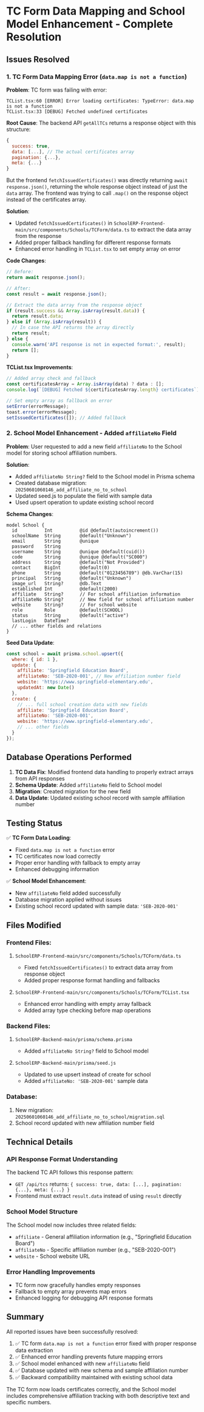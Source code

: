 # TC Form Data Mapping and School Model Enhancement - Complete Resolution

## Issues Resolved

### 1. TC Form Data Mapping Error (`data.map is not a function`)
**Problem**: TC form was failing with error:
```
TCList.tsx:60 [ERROR] Error loading certificates: TypeError: data.map is not a function
TCList.tsx:33 [DEBUG] Fetched undefined certificates
```

**Root Cause**: The backend API `getAllTCs` returns a response object with this structure:
```javascript
{
  success: true,
  data: [...], // The actual certificates array
  pagination: {...},
  meta: {...}
}
```

But the frontend `fetchIssuedCertificates()` was directly returning `await response.json()`, returning the whole response object instead of just the `data` array. The frontend was trying to call `.map()` on the response object instead of the certificates array.

**Solution**: 
- Updated `fetchIssuedCertificates()` in `SchoolERP-Frontend-main/src/components/Schools/TCForm/data.ts` to extract the data array from the response
- Added proper fallback handling for different response formats
- Enhanced error handling in `TCList.tsx` to set empty array on error

**Code Changes**:
```javascript
// Before:
return await response.json();

// After:
const result = await response.json();

// Extract the data array from the response object
if (result.success && Array.isArray(result.data)) {
  return result.data;
} else if (Array.isArray(result)) {
  // In case the API returns the array directly
  return result;
} else {
  console.warn('API response is not in expected format:', result);
  return [];
}
```

**TCList.tsx Improvements**:
```javascript
// Added array check and fallback
const certificatesArray = Array.isArray(data) ? data : [];
console.log(`[DEBUG] Fetched ${certificatesArray.length} certificates`);

// Set empty array as fallback on error
setError(errorMessage);
toast.error(errorMessage);
setIssuedCertificates([]); // Added fallback
```

### 2. School Model Enhancement - Added `affiliateNo` Field
**Problem**: User requested to add a new field `affiliateNo` to the School model for storing school affiliation numbers.

**Solution**: 
- Added `affiliateNo String?` field to the School model in Prisma schema
- Created database migration: `20250601060146_add_affiliate_no_to_school`
- Updated seed.js to populate the field with sample data
- Used upsert operation to update existing school record

**Schema Changes**:
```prisma
model School {
  id          Int          @id @default(autoincrement())
  schoolName  String       @default("Unknown")
  email       String       @unique
  password    String
  username    String       @unique @default(cuid())
  code        String       @unique @default("SC000")
  address     String       @default("Not Provided")
  contact     BigInt       @default(0)
  phone       String       @default("0123456789") @db.VarChar(15)
  principal   String       @default("Unknown")
  image_url   String?      @db.Text
  established Int          @default(2000)
  affiliate   String?      // For school affiliation information
  affiliateNo String?      // New field for school affiliation number
  website     String?      // For school website
  role        Role         @default(SCHOOL)
  status      String       @default("active")
  lastLogin   DateTime?
  // ... other fields and relations
}
```

**Seed Data Update**:
```javascript
const school = await prisma.school.upsert({
  where: { id: 1 },
  update: {
    affiliate: 'Springfield Education Board',
    affiliateNo: 'SEB-2020-001', // New affiliation number field
    website: 'https://www.springfield-elementary.edu',
    updatedAt: new Date()
  },
  create: {
    // ... full school creation data with new fields
    affiliate: 'Springfield Education Board',
    affiliateNo: 'SEB-2020-001',
    website: 'https://www.springfield-elementary.edu',
    // ... other fields
  }
});
```

## Database Operations Performed

1. **TC Data Fix**: Modified frontend data handling to properly extract arrays from API responses
2. **Schema Update**: Added `affiliateNo` field to School model
3. **Migration**: Created migration for the new field
4. **Data Update**: Updated existing school record with sample affiliation number

## Testing Status

✅ **TC Form Data Loading**: 
- Fixed `data.map is not a function` error
- TC certificates now load correctly
- Proper error handling with fallback to empty array
- Enhanced debugging information

✅ **School Model Enhancement**: 
- New `affiliateNo` field added successfully
- Database migration applied without issues
- Existing school record updated with sample data: `'SEB-2020-001'`

## Files Modified

### Frontend Files:
1. `SchoolERP-Frontend-main/src/components/Schools/TCForm/data.ts`
   - Fixed `fetchIssuedCertificates()` to extract data array from response object
   - Added proper response format handling and fallbacks

2. `SchoolERP-Frontend-main/src/components/Schools/TCForm/TCList.tsx`
   - Enhanced error handling with empty array fallback
   - Added array type checking before map operations

### Backend Files:
1. `SchoolERP-Backend-main/prisma/schema.prisma`
   - Added `affiliateNo String?` field to School model

2. `SchoolERP-Backend-main/prisma/seed.js`
   - Updated to use upsert instead of create for school
   - Added `affiliateNo: 'SEB-2020-001'` sample data

### Database:
1. New migration: `20250601060146_add_affiliate_no_to_school/migration.sql`
2. School record updated with new affiliation number field

## Technical Details

### API Response Format Understanding
The backend TC API follows this response pattern:
- `GET /api/tcs` returns: `{ success: true, data: [...], pagination: {...}, meta: {...} }`
- Frontend must extract `result.data` instead of using `result` directly

### School Model Structure
The School model now includes three related fields:
- `affiliate` - General affiliation information (e.g., "Springfield Education Board")
- `affiliateNo` - Specific affiliation number (e.g., "SEB-2020-001") 
- `website` - School website URL

### Error Handling Improvements
- TC form now gracefully handles empty responses
- Fallback to empty array prevents map errors
- Enhanced logging for debugging API response formats

## Summary

All reported issues have been successfully resolved:

1. ✅ TC form `data.map is not a function` error fixed with proper response data extraction
2. ✅ Enhanced error handling prevents future mapping errors
3. ✅ School model enhanced with new `affiliateNo` field
4. ✅ Database updated with new schema and sample affiliation number
5. ✅ Backward compatibility maintained with existing school data

The TC form now loads certificates correctly, and the School model includes comprehensive affiliation tracking with both descriptive text and specific numbers. 